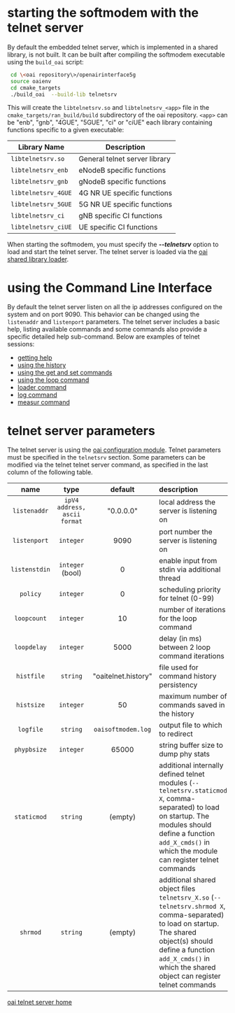 # starting the softmodem with the telnet server
By default the embedded telnet server, which is implemented in a shared library, is not built. It can be built after compiling the softmodem executable using the `build_oai` script:

```bash
 cd \<oai repository\>/openairinterface5g
 source oaienv
 cd cmake_targets
 ./build_oai  --build-lib telnetsrv
```

This will create the `libtelnetsrv.so` and `libtelnetsrv_<app>` file in the `cmake_targets/ran_build/build` subdirectory of the oai repository. `<app>` can be "enb", "gnb", "4GUE", "5GUE", "ci" or "ciUE" each library containing functions specific to a given executable:

| **Library Name**          | **Description**                     |
|---------------------------|-------------------------------------|
| `libtelnetsrv.so`         | General telnet server library       |
| `libtelnetsrv_enb`        | eNodeB specific functions           |
| `libtelnetsrv_gnb`        | gNodeB specific functions           |
| `libtelnetsrv_4GUE`       | 4G NR UE specific functions         |
| `libtelnetsrv_5GUE`       | 5G NR UE specific functions         |
| `libtelnetsrv_ci`         | gNB specific CI functions           |
| `libtelnetsrv_ciUE`       | UE specific CI functions            |

When starting the softmodem, you must specify the **_\-\-telnetsrv_** option to load and start the telnet server. The telnet server is loaded via the [oai shared library loader](loader).

# using the Command Line Interface
By default the telnet server listen on all the ip addresses configured on the system and on port 9090.  This behavior can be changed using the `listenaddr` and `listenport` parameters.
The telnet server includes a basic help, listing available commands and some commands also provide a specific detailed help sub-command.
Below are  examples of telnet sessions:

*  [getting help](telnethelp.md)
*  [using the history](telnethist.md)
*  [using the get and set commands](telnetgetset.md)
*  [using the loop command](telnetloop.md)
*  [loader command](telnetloader.md)
*  [log command](telnetlog.md)
*  [measur command](telnetmeasur.md)

# telnet server parameters
The telnet server is using the [oai configuration module](../../../../common/config/DOC/config/rtusage.md). Telnet parameters must be specified in the `telnetsrv` section. Some parameters can be modified via the telnet telnet server command, as specified in the last column of the following table.

| name | type | default | description | dynamic |
|:---:|:---:|:---:|:----|:----:|
| `listenaddr` | `ipV4 address, ascii format` | "0.0.0.0" | local address the server is listening on| N |
| `listenport` | `integer` | 9090 | port number the server is listening on | N |
| `listenstdin` | `integer` (bool) | 0 | enable input from stdin via additional thread | N |
| `policy` | `integer` | 0 | scheduling priority for telnet (0-99) | N |
| `loopcount` | `integer` | 10 | number of iterations for the loop command  | Y |
| `loopdelay` | `integer` | 5000 | delay (in ms) between 2 loop command iterations  | Y |
| `histfile` | `string` | "oaitelnet.history" | file used for command history persistency | Y |
| `histsize` | `integer` | 50 | maximum number of commands saved in the history | Y |
| `logfile`  | `string` | `oaisoftmodem.log` | output file to which to redirect
| `phypbsize`  | `integer` | 65000 | string buffer size to dump phy stats | Y |
| `staticmod`  | `string` | (empty) | additional internally defined telnet modules (`--telnetsrv.staticmod X`, comma-separated) to load on startup. The modules should define a function `add_X_cmds()` in which the module can register telnet commands | N |
| `shrmod`  | `string` | (empty) | additional shared object files `telnetsrv_X.so` (`--telnetsrv.shrmod X`, comma-separated) to load on startup. The shared object(s) should define a function `add_X_cmds()` in which the shared object can register telnet commands | N |

[oai telnet server home](telnetsrv.md)
